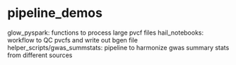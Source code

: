 # pipeline_demos

glow_pyspark: functions to process large pvcf files
hail_notebooks: workflow to QC pvcfs and write out bgen file
helper_scripts/gwas_summstats: pipeline to harmonize gwas summary stats from different sources
